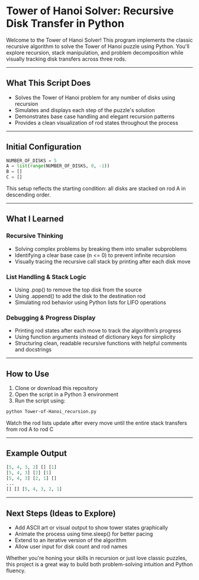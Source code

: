 # Tower of Hanoi Solver: Recursive Disk Transfer in Python
Welcome to the Tower of Hanoi Solver! This program implements the classic recursive algorithm to solve the Tower of Hanoi puzzle using Python. You'll explore recursion, stack manipulation, and problem decomposition while visually tracking disk transfers across three rods.

--- 

## What This Script Does
- Solves the Tower of Hanoi problem for any number of disks using recursion
- Simulates and displays each step of the puzzle's solution
- Demonstrates base case handling and elegant recursion patterns
- Provides a clean visualization of rod states throughout the process

--- 

## Initial Configuration
```python
NUMBER_OF_DISKS = 5
A = list(range(NUMBER_OF_DISKS, 0, -1))
B = []
C = []
```
This setup reflects the starting condition: all disks are stacked on rod A in descending order.

--- 

## What I Learned

### Recursive Thinking
- Solving complex problems by breaking them into smaller subproblems
- Identifying a clear base case (n <= 0) to prevent infinite recursion
- Visually tracing the recursive call stack by printing after each disk move

### List Handling & Stack Logic

- Using .pop() to remove the top disk from the source
- Using .append() to add the disk to the destination rod
- Simulating rod behavior using Python lists for LIFO operations

### Debugging & Progress Display

- Printing rod states after each move to track the algorithm’s progress
- Using function arguments instead of dictionary keys for simplicity
- Structuring clean, readable recursive functions with helpful comments and docstrings

--- 

## How to Use

1. Clone or download this repository
2. Open the script in a Python 3 environment
3. Run the script using:

```bash
python Tower-of-Hanoi_recursion.py
```
Watch the rod lists update after every move until the entire stack transfers from rod A to rod C

--- 

## Example Output

```python
[5, 4, 3, 2] [] [1]  
[5, 4, 3] [2] [1]  
[5, 4, 3] [2, 1] []  
...
[] [] [5, 4, 3, 2, 1]
```

--- 

## Next Steps (Ideas to Explore)

- Add ASCII art or visual output to show tower states graphically
- Animate the process using time.sleep() for better pacing
- Extend to an iterative version of the algorithm
- Allow user input for disk count and rod names

Whether you're honing your skills in recursion or just love classic puzzles, this project is a great way to build both problem-solving intuition and Python fluency.